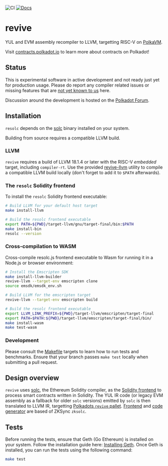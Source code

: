 ![CI](https://github.com/paritytech/revive/actions/workflows/rust.yml/badge.svg)
[![Docs](https://img.shields.io/badge/Docs-contracts.polkadot.io-brightgreen.svg)](https://contracts.polkadot.io)

# revive

YUL and EVM assembly recompiler to LLVM, targetting RISC-V on [PolkaVM](https://github.com/koute/polkavm).

Visit [contracts.polkadot.io](https://contracts.polkadot.io) to learn more about contracts on Polkadot!

## Status

This is experimental software in active development and not ready just yet for production usage. Please do report any compiler related issues or missing features that are [not yet known to us](https://contracts.polkadot.io/known_issues/) here.

Discussion around the development is hosted on the [Polkadot Forum](https://forum.polkadot.network/t/contracts-update-solidity-on-polkavm/6949#a-new-solidity-compiler-1).

## Installation

`resolc` depends on the [solc](https://github.com/ethereum/solidity) binary installed on your system.

Building from source requires a compatible LLVM build.

### LLVM

`revive` requires a build of LLVM 18.1.4 or later with the RISC-V _embedded_ target, including `compiler-rt`. Use the provided [revive-llvm](crates/llvm-builder/README.md) utility to compile a compatible LLVM build locally (don't forget to add it to `$PATH` afterwards).

### The `resolc` Solidity frontend

To install the `resolc` Solidity frontend executable:

```bash
# Build LLVM for your default host target
make install-llvm

# Build the resolc frontend executable
export PATH=${PWD}/target-llvm/gnu/target-final/bin:$PATH
make install-bin
resolc --version
```

### Cross-compilation to WASM

Cross-compile resolc.js frontend executable to Wasm for running it in a Node.js or browser environment:

```bash
# Install the Emscripten SDK
make install-llvm-builder
revive-llvm --target-env emscripten clone
source emsdk/emsdk_env.sh

# Build LLVM for the emscripten target
revive-llvm --target-env emscripten build

# Build the resolc frontend executable
export LLVM_LINK_PREFIX=${PWD}/target-llvm/emscripten/target-final
export PATH=$PATH:${PWD}/target-llvm/emscripten/target-final/bin/
make install-wasm
make test-wasm
```

### Development

Please consult the [Makefile](Makefile) targets to learn how to run tests and benchmarks. 
Ensure that your branch passes `make test` locally when submitting a pull request.

## Design overview

`revive` uses [solc](https://github.com/ethereum/solidity/), the Ethereum Solidity compiler, as the [Solidity frontend](crates/solidity/src/lib.rs) to process smart contracts written in Solidity. The YUL IR code (or legacy EVM assembly as a fallback for older `solc` versions) emitted by `solc` is then translated to LLVM IR, targetting [Polkadots `revive` pallet](https://docs.rs/pallet-revive/latest/pallet_revive/trait.SyscallDoc.html).
[Frontend](https://github.com/matter-labs/era-compiler-solidity) and [code generator](https://github.com/matter-labs/era-compiler-llvm-context) are based of ZKSync `zksolc`.

## Tests

Before running the tests, ensure that Geth (Go Ethereum) is installed on your system. Follow the installation guide here: [Installing Geth](https://geth.ethereum.org/docs/getting-started/installing-geth).
Once Geth is installed, you can run the tests using the following command:

```bash
make test
```
